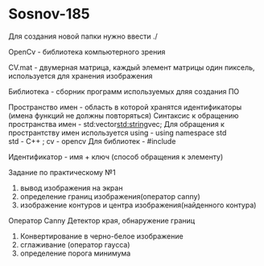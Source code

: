 # Sosnov-185

Для создания новой папки нужно ввести ./

OpenCv - библиотека компьютерного зрения

CV.mat - двумерная матрица, каждый элемент матрицы один пиксель, используется для хранения изображения

Библиотека - сборник программ используемых дляя создания ПО

Пространство имен - область в которой хранятся идентификаторы (имена функций не должны повторяться)
Синтаксис к обращению пространства имен - std:vector<std:string>vec;
Для обращения к пространтству имен используется using - using namespace std  
std - C++ ; cv - opencv
Для библиотек - #include<std>  


Идентификатор - имя + ключ (способ обращения к элементу)

 
 Задание по практическому №1 
 1. вывод изображения на экран
 2. определение границ изображения(оператор canny) 
 3. изображение контуров и центра изображения(найденного контура)
 
 Оператор Canny
Детектор края, обнаружение границ
1. Конвертирование в черно-белое изображение
2. сглаживание (оператор гаусса)
3. определение порога минимума
 



